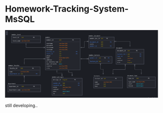 # Homework-Tracking-System-MsSQL

![cover](https://github.com/mertfozzy/Homework-Tracking-System-MsSQL/blob/main/database-design.png?raw=true)

still developing..
